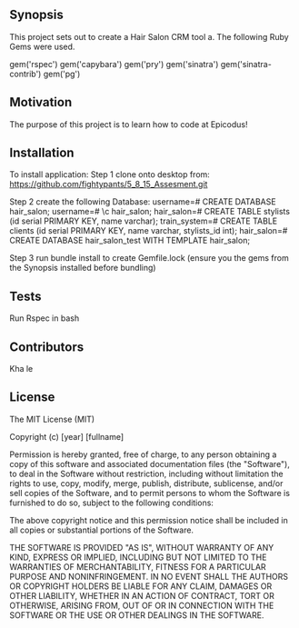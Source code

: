 ## Synopsis

This project sets out to create a Hair Salon CRM tool a. The following Ruby Gems were used.



gem('rspec')
gem('capybara')
gem('pry')
gem('sinatra')
gem('sinatra-contrib')
gem('pg')


## Motivation

The purpose of this project is to learn how to code at Epicodus!

## Installation
To install application:
Step 1 clone onto desktop from:
https://github.com/fightypants/5_8_15_Assesment.git

Step 2 create the following Database:
username=# CREATE DATABASE hair_salon;
username=# \c hair_salon;
hair_salon=# CREATE TABLE stylists (id serial PRIMARY KEY, name varchar);
train_system=# CREATE TABLE clients (id serial PRIMARY KEY, name varchar, stylists_id int);
hair_salon=# CREATE DATABASE hair_salon_test WITH TEMPLATE hair_salon;

Step 3 run bundle install to create Gemfile.lock (ensure you the gems from the Synopsis installed before bundling)



## Tests

Run Rspec in bash


## Contributors

Kha le

## License

The MIT License (MIT)

Copyright (c) [year] [fullname]

Permission is hereby granted, free of charge, to any person obtaining a copy
of this software and associated documentation files (the "Software"), to deal
in the Software without restriction, including without limitation the rights
to use, copy, modify, merge, publish, distribute, sublicense, and/or sell
copies of the Software, and to permit persons to whom the Software is
furnished to do so, subject to the following conditions:

The above copyright notice and this permission notice shall be included in all
copies or substantial portions of the Software.

THE SOFTWARE IS PROVIDED "AS IS", WITHOUT WARRANTY OF ANY KIND, EXPRESS OR
IMPLIED, INCLUDING BUT NOT LIMITED TO THE WARRANTIES OF MERCHANTABILITY,
FITNESS FOR A PARTICULAR PURPOSE AND NONINFRINGEMENT. IN NO EVENT SHALL THE
AUTHORS OR COPYRIGHT HOLDERS BE LIABLE FOR ANY CLAIM, DAMAGES OR OTHER
LIABILITY, WHETHER IN AN ACTION OF CONTRACT, TORT OR OTHERWISE, ARISING FROM,
OUT OF OR IN CONNECTION WITH THE SOFTWARE OR THE USE OR OTHER DEALINGS IN THE
SOFTWARE.
